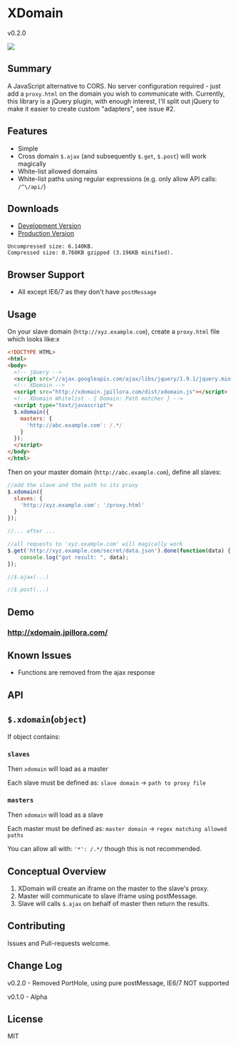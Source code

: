 XDomain
=====
v0.2.0

<a href="https://twitter.com/intent/tweet?hashtags=xdomain&original_referer=http%3A%2F%2Fgithub.com%2F&text=XDomain+-+A+cross-browser+CORS+alternative&tw_p=tweetbutton&url=https%3A%2F%2Fgithub.com%2Fjpillora%2Fxdomain" target="_blank">
  <img src="http://jpillora.com/github-twitter-button/img/tweet.png"></img>
</a>

Summary
---

A JavaScript alternative to CORS. No server configuration required - just add a `proxy.html` on the domain you wish to communicate with. Currently, this library is a jQuery plugin, with enough interest, I'll split out jQuery to make it easier to create custom "adapters", see issue #2.

Features
---

* Simple
* Cross domain `$.ajax` (and subsequently `$.get`, `$.post`) will work magically
* White-list allowed domains
* White-list paths using regular expressions (e.g. only allow API calls: `/^\/api/`)

Downloads
---

* [Development Version](http://xdomain.jpillora.com/dist/xdomain.js)
* [Production Version](http://xdomain.jpillora.com/dist/xdomain.min.js)

```
Uncompressed size: 6.140KB.
Compressed size: 0.760KB gzipped (3.196KB minified).
```

Browser Support
---

* All except IE6/7 as they don't have `postMessage`

Usage
---

On your slave domain (`http://xyz.example.com`), create a `proxy.html` file which looks like:x
  
``` html
<!DOCTYPE HTML>
<html>
<body>
  <!-- jQuery -->
  <script src="//ajax.googleapis.com/ajax/libs/jquery/1.9.1/jquery.min.js"></script>
  <!-- XDomain -->
  <script src="http://xdomain.jpillora.com/dist/xdomain.js"></script>
  <!-- XDomain Whitelist - { Domain: Path matcher } -->
  <script type="text/javascript">
  $.xdomain({
    masters: {
      'http://abc.example.com': /.*/
    }
  });
  </script>
</body>
</html>
```

Then on your master domain (`http://abc.example.com`), define all slaves:

``` javascript
//add the slave and the path to its proxy
$.xdomain({
  slaves: {
    'http://xyz.example.com': '/proxy.html'
  }
});

//... after ...

//all requests to 'xyz.example.com' will magically work
$.get('http://xyz.example.com/secret/data.json').done(function(data) {
    console.log("got result: ", data);
});

//$.ajax(...)

//$.post(...)

```

Demo
---

### http://xdomain.jpillora.com/

Known Issues
---
* Functions are removed from the ajax response

API
---

## `$.xdomain`(`object`)

If object contains:

### `slaves`

Then `xdomain` will load as a master

Each slave must be defined as: `slave domain` -> `path to proxy file` 

### `masters`

Then `xdomain` will load as a slave

Each master must be defined as: `master domain` -> `regex matching allowed paths` 

You can allow all with: `'*': /.*/` though this is not recommended.

Conceptual Overview
---

1. XDomain will create an iframe on the master to the slave's proxy.
2. Master will communicate to slave iframe using postMessage.
3. Slave will calls `$.ajax` on behalf of master then return the results.

Contributing
---
Issues and Pull-requests welcome.

Change Log
---

v0.2.0 - Removed PortHole, using pure postMessage, IE6/7 NOT supported

v0.1.0 - Alpha

License
---
MIT
